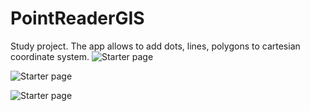 # PointReaderGIS
Study project. The app allows to add dots, lines, polygons to cartesian coordinate system.
![Starter page](https://media.giphy.com/media/MO1gk5FCr2gDe0GlLr/giphy.gif)

![Starter page](https://media.giphy.com/media/nWzJ3AcYc4UvN8OhX7/giphy.gif)

![Starter page](https://media.giphy.com/media/EaPHAjjtUTKGkSO9Pv/giphy.gif)
